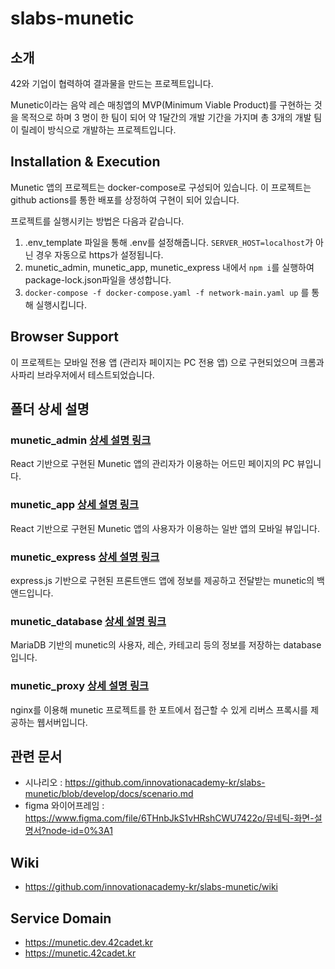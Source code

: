 # slabs-munetic

## 소개
42와 기업이 협력하여 결과물을 만드는 프로젝트입니다.

Munetic이라는 음악 레슨 매칭앱의 MVP(Minimum Viable Product)를 구현하는 것을 목적으로 하며 3 명이 한 팀이 되어 약 1달간의 개발 기간을 가지며 총 3개의 개발 팀이 릴레이 방식으로 개발하는 프로젝트입니다.

## Installation & Execution
Munetic 앱의 프로젝트는 docker-compose로 구성되어 있습니다. 이 프로젝트는 github actions를 통한 배포를 상정하여 구현이 되어 있습니다.

프로젝트를 실행시키는 방법은 다음과 같습니다.
1. .env_template 파일을 통해 .env를 설정해줍니다. `SERVER_HOST=localhost`가 아닌 경우 자동으로 https가 설정됩니다.
2. munetic_admin, munetic_app, munetic_express 내에서 `npm i`를 실행하여 package-lock.json파일을 생성합니다.
3. `docker-compose -f docker-compose.yaml -f network-main.yaml up` 를 통해 실행시킵니다.

## Browser Support
이 프로젝트는 모바일 전용 앱 (관리자 페이지는 PC 전용 앱) 으로 구현되었으며 크롬과 사파리 브라우저에서 테스트되었습니다.

## 폴더 상세 설명
### munetic_admin [상세 설명 링크](./munetic_admin/README.md)
React 기반으로 구현된 Munetic 앱의 관리자가 이용하는 어드민 페이지의 PC 뷰입니다.
### munetic_app [상세 설명 링크](./munetic_app/README.md)
React 기반으로 구현된 Munetic 앱의 사용자가 이용하는 일반 앱의 모바일 뷰입니다.
### munetic_express [상세 설명 링크](./munetic_express/README.md)
express.js 기반으로 구현된 프론트앤드 앱에 정보를 제공하고 전달받는 munetic의 백앤드입니다.
### munetic_database [상세 설명 링크](./munetic_database/README.md)
MariaDB 기반의 munetic의 사용자, 레슨, 카테고리 등의 정보를 저장하는 database입니다.
### munetic_proxy [상세 설명 링크](./munetic_proxy/README.md)
nginx를 이용해 munetic 프로젝트를 한 포트에서 접근할 수 있게 리버스 프록시를 제공하는 웹서버입니다.

## 관련 문서
* 시나리오 : https://github.com/innovationacademy-kr/slabs-munetic/blob/develop/docs/scenario.md
* figma 와이어프레임 : https://www.figma.com/file/6THnbJkS1vHRshCWU7422o/뮤네틱-화면-설명서?node-id=0%3A1

## Wiki
* https://github.com/innovationacademy-kr/slabs-munetic/wiki

## Service Domain
* https://munetic.dev.42cadet.kr
* https://munetic.42cadet.kr